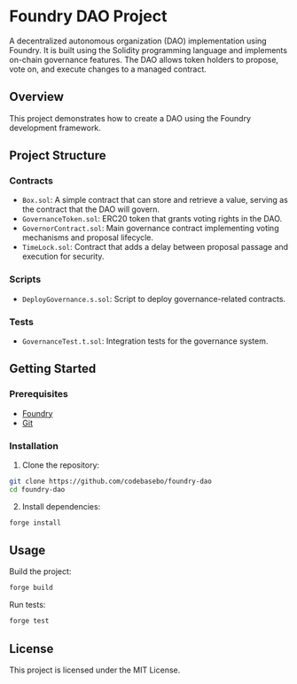 # Foundry DAO Project

 A decentralized autonomous organization (DAO) implementation using Foundry.
 It is built using the Solidity programming language and implements on-chain governance features. The DAO allows token holders to propose, vote on, and execute changes to a managed contract.

## Overview

This project demonstrates how to create a DAO using the Foundry development framework.

## Project Structure

### Contracts

- `Box.sol`: A simple contract that can store and retrieve a value, serving as the contract that the DAO will govern.
- `GovernanceToken.sol`: ERC20 token that grants voting rights in the DAO.
- `GovernorContract.sol`: Main governance contract implementing voting mechanisms and proposal lifecycle.
- `TimeLock.sol`: Contract that adds a delay between proposal passage and execution for security.

### Scripts

- `DeployGovernance.s.sol`: Script to deploy governance-related contracts.

### Tests

- `GovernanceTest.t.sol`: Integration tests for the governance system.

## Getting Started

### Prerequisites

- [Foundry](https://book.getfoundry.sh/getting-started/installation)
- [Git](https://git-scm.com/downloads)

### Installation

1. Clone the repository:
```bash
git clone https://github.com/codebasebo/foundry-dao
cd foundry-dao
```

2. Install dependencies:
```bash
forge install
```

## Usage

Build the project:
```bash
forge build
```

Run tests:
```bash
forge test
```

## License

This project is licensed under the MIT License.
